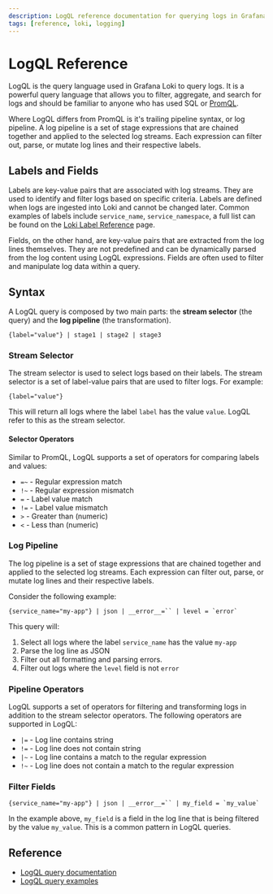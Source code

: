 ```yaml
---
description: LogQL reference documentation for querying logs in Grafana Loki.
tags: [reference, loki, logging]
---
```

# LogQL Reference

LogQL is the query language used in Grafana Loki to query logs. It is a powerful query language that allows you to filter, aggregate, and search for logs and should be familiar to anyone who has used SQL or [PromQL](../../metrics/reference/promql.md).

Where LogQL differs from PromQL is it's trailing pipeline syntax, or log pipeline. A log pipeline is a set of stage expressions that are chained together and applied to the selected log streams. Each expression can filter out, parse, or mutate log lines and their respective labels.

## Labels and Fields

Labels are key-value pairs that are associated with log streams. They are used to identify and filter logs based on specific criteria. Labels are defined when logs are ingested into Loki and cannot be changed later. Common examples of labels include `service_name`, `service_namespace`, a full list can be found on the [Loki Label Reference](./loki-labels.md) page.

Fields, on the other hand, are key-value pairs that are extracted from the log lines themselves. They are not predefined and can be dynamically parsed from the log content using LogQL expressions. Fields are often used to filter and manipulate log data within a query.

## Syntax

A LogQL query is composed by two main parts: the **stream selector** (the query) and the **log pipeline** (the transformation).

```logql
{label="value"} | stage1 | stage2 | stage3
```

### Stream Selector

The stream selector is used to select logs based on their labels. The stream selector is a set of label-value pairs that are used to filter logs. For example:

```logql
{label="value"}
```

This will return all logs where the label `label` has the value `value`. LogQL refer to this as the stream selector.

#### Selector Operators

Similar to PromQL, LogQL supports a set of operators for comparing labels and values:

- `=~` - Regular expression match
- `!~` - Regular expression mismatch
- `=` - Label value match
- `!=` - Label value mismatch
- `>` - Greater than (numeric)
- `<` - Less than (numeric)

### Log Pipeline

The log pipeline is a set of stage expressions that are chained together and applied to the selected log streams. Each expression can filter out, parse, or mutate log lines and their respective labels.

Consider the following example:

```logql
{service_name="my-app"} | json | __error__=`` | level = `error`
```

This query will:

1. Select all logs where the label `service_name` has the value `my-app`
2. Parse the log line as JSON
3. Filter out all formatting and parsing errors.
4. Filter out logs where the `level` field is not `error`

### Pipeline Operators

LogQL supports a set of operators for filtering and transforming logs in addition to the stream selector operators. The following operators are supported in LogQL:

- `|=` - Log line contains string
- `!=` - Log line does not contain string
- `|~` - Log line contains a match to the regular expression
- `!~` - Log line does not contain a match to the regular expression

### Filter Fields

```logql
{service_name="my-app"} | json | __error__=`` | my_field = `my_value`
```

In the example above, `my_field` is a field in the log line that is being filtered by the value `my_value`. This is a common pattern in LogQL queries.

## Reference

- [LogQL query documentation](https://grafana.com/docs/loki/latest/query/log_queries/)
- [LogQL query examples](https://grafana.com/docs/loki/latest/query/query_examples/)
